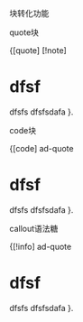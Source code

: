 
块转化功能

quote块

{[quote]
[!note]
# dfsf
dfsfs
dfsfsdafa
}.

code块

{[code]
ad-quote
# dfsf
dfsfs
dfsfsdafa
}.

callout语法糖

{[!info]
ad-quote
# dfsf
dfsfs
dfsfsdafa
}.

